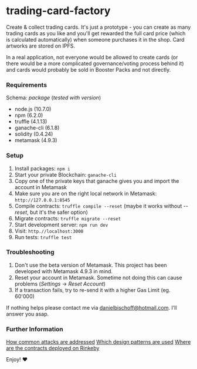 # trading-card-factory

Create &amp; collect trading cards. It's just a prototype - you can create as many trading cards as you like and you'll get rewarded the full card price (which is calculated automatically) when someone purchases it in the shop. Card artworks are stored on IPFS.

In a real application, not everyone would be allowed to create cards (or there would be a more complicated governance/voting process behind it) and cards would probably be sold in Booster Packs and not directly.

### Requirements

Schema: _package_ (_tested with version_)

- node.js (10.7.0)
- npm (6.2.0)
- truffle (4.1.13)
- ganache-cli (6.1.8)
- solidity (0.4.24)
- metamask (4.9.3)

### Setup

1. Install packages: `npm i`
2. Start your private Blockchain: `ganache-cli`
3. Copy one of the private keys that ganache gives you and import the account in Metamask
4. Make sure you are on the right local network in Metamask: `http://127.0.0.1:8545`
5. Compile contracts: `truffle compile --reset` (maybe it works without _--reset_, but it's the safer option)
6. Migrate contracts: `truffle migrate --reset`
7. Start development server: `npm run dev`
8. Visit: `http.//localhost:3000`
9. Run tests: `truffle test`

### Troubleshooting

1. Don't use the beta version of Metamask. This project has been developed with Metamask 4.9.3 in mind.
2. Reset your account in Metamask. Sometime not doing this can cause problems (_Settings_ -> _Reset Account_)
3. If a transaction fails, try to re-send it with a higher Gas Limit (eg. 60'000)

If nothing helps please contact me via danielbischoff@hotmail.com. I'll answer you asap.

### Further Information

[How common attacks are addressed](./avoiding_common_attacks.md)
[Which design patterns are used](./design_pattern_desicions.md)
[Where are the contracts deployed on Rinkeby](./deployed_addresses.txt)

Enjoy! ❤️
